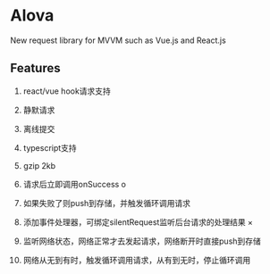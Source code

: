 # Alova
New request library for MVVM such as Vue.js and React.js

## Features
1. react/vue hook请求支持
2. 静默请求
3. 离线提交
4. typescript支持
5. gzip 2kb

1. 请求后立即调用onSuccess  o
2. 如果失败了则push到存储，并触发循环调用请求
3. 添加事件处理器，可绑定silentRequest监听后台请求的处理结果  ×
4. 监听网络状态，网络正常才去发起请求，网络断开时直接push到存储
5. 网络从无到有时，触发循环调用请求，从有到无时，停止循环调用